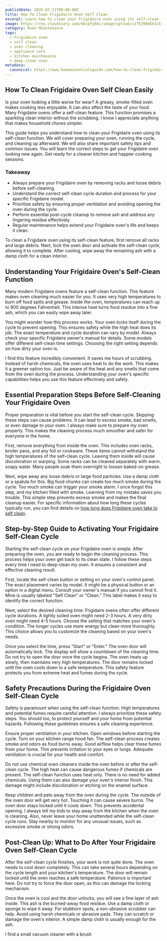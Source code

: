 ```yaml
---
publishDate: 2025-07-21T00:00:00Z
title: How To Clean Frigidaire Oven Self Clean
excerpt: Learn how to clean your Frigidaire oven using its self-clean feature safely and effectively for a spotless kitchen appliance.
image: https://res.cloudinary.com/dbcpfy04c/image/upload/v1752994563/blog_image_1752994562_unenhs.webp
category: Oven Maintenance
tags:
  - Frigidaire oven
  - self clean
  - oven cleaning
  - appliance care
  - kitchen maintenance
  - deep clean oven
metadata:
  canonical: https://www.homeessentialsguide.com/how-to-clean-frigidaire-oven-self-clean
---
```


## How To Clean Frigidaire Oven Self Clean Easily

Is your oven looking a little worse for wear? A greasy, smoke-filled oven makes cooking less enjoyable. It can also affect the taste of your food. Many Frigidaire ovens offer a self-clean feature. This function promises a sparkling clean interior without the scrubbing. I know I appreciate anything that makes household chores simpler.

This guide helps you understand how to clean your Frigidaire oven using its self-clean function. We will cover preparing your oven, running the cycle, and cleaning up afterward. We will also share important safety tips and common issues. You will learn the correct steps to get your Frigidaire oven looking new again. Get ready for a cleaner kitchen and happier cooking sessions.

### Takeaway

*   Always prepare your Frigidaire oven by removing racks and loose debris before self-cleaning.
*   Understand the correct self-clean cycle duration and process for your specific Frigidaire model.
*   Prioritize safety by ensuring proper ventilation and avoiding opening the oven during the cycle.
*   Perform essential post-cycle cleanup to remove ash and address any lingering residue effectively.
*   Regular maintenance helps extend your Frigidaire oven's life and keeps it clean.

To clean a Frigidaire oven using its self-clean feature, first remove all racks and large debris. Next, lock the oven door and activate the self-clean cycle, allowing it to complete. After cooling, wipe away the remaining ash with a damp cloth for a clean interior.

## Understanding Your Frigidaire Oven's Self-Clean Function

Many modern Frigidaire ovens feature a self-clean function. This feature makes oven cleaning much easier for you. It uses very high temperatures to burn off food spills and grease. Inside the oven, temperatures can reach up to 900 degrees Fahrenheit. This intense heat turns food residue into a fine ash, which you can easily wipe away later.

You might wonder how this process works. Your oven locks itself during the cycle to prevent opening. This ensures safety while the high heat does its job. The exact temperature and cycle duration can vary by model. Always check your specific Frigidaire owner's manual for details. Some models offer different self-clean time settings. Choosing the right setting depends on how dirty your oven is.

I find this feature incredibly convenient. It saves me hours of scrubbing. Instead of harsh chemicals, the oven uses heat to do the work. This makes it a greener option too. Just be aware of the heat and any smells that come from the oven during the process. Understanding your oven's specific capabilities helps you use this feature effectively and safely.

## Essential Preparation Steps Before Self-Cleaning Your Frigidaire Oven

Proper preparation is vital before you start the self-clean cycle. Skipping these steps can cause problems. It can lead to excess smoke, bad smells, or even damage to your oven. I always make sure to prepare my oven properly. This makes the cleaning process much smoother and safer for everyone in the home.

First, remove everything from inside the oven. This includes oven racks, broiler pans, and any foil or cookware. These items cannot withstand the high temperatures of the self-clean cycle. Leaving them inside will cause discoloration or warping. Some racks can be cleaned separately with warm, soapy water. Many people soak them overnight to loosen baked-on grease.

Next, wipe away any loose debris or large food particles. Use a damp cloth or a spatula for this. Big food chunks can create too much smoke during the cycle. Too much smoke can trigger your smoke alarm. I once forgot this step, and my kitchen filled with smoke. Learning from my mistake saves you trouble. This simple step prevents excess smoke and makes the final cleanup easier. For specific information about how long these cycles typically run, you can find details on [how long does Frigidaire oven take to self clean](https://homeessentialsguide.com/how-long-does-frigidaire-oven-take-to-self-clean).

## Step-by-Step Guide to Activating Your Frigidaire Self-Clean Cycle

Starting the self-clean cycle on your Frigidaire oven is simple. After preparing the oven, you are ready to begin the cleaning process. This process helps your oven get back to its clean state. I follow these steps every time I need to deep clean my oven. It ensures a consistent and effective cleaning result.

First, locate the self-clean button or setting on your oven's control panel. The exact placement varies by model. It might be a physical button or an option in a digital menu. Consult your owner's manual if you cannot find it. Mine is usually labeled "Self Clean" or "Clean." This label makes it easy to identify the correct function.

Next, select the desired cleaning time. Frigidaire ovens often offer different cycle durations. A lightly soiled oven might need 2-3 hours. A very dirty oven might need 4-5 hours. Choose the setting that matches your oven's condition. The longer cycles use more energy but clean more thoroughly. This choice allows you to customize the cleaning based on your oven's needs.

Once you select the time, press "Start" or "Enter." The oven door will automatically lock. The display will show a countdown of the cleaning time. Do not try to open the door once the cycle begins. The oven heats up slowly, then maintains very high temperatures. The door remains locked until the oven cools down to a safe temperature. This safety feature protects you from extreme heat and fumes during the cycle.

## Safety Precautions During the Frigidaire Oven Self-Clean Cycle

Safety is paramount when using the self-clean function. High temperatures and potential fumes require careful attention. I always prioritize these safety steps. You should too, to protect yourself and your home from potential hazards. Following these guidelines ensures a safe cleaning experience.

Ensure proper ventilation in your kitchen. Open windows before starting the cycle. Turn on your kitchen range hood fan. The self-clean process creates smoke and odors as food burns away. Good airflow helps clear these fumes from your home. This prevents irritation to your eyes or lungs. Adequate ventilation is crucial for your health and comfort.

Do not use chemical oven cleaners inside the oven before or after the self-clean cycle. The high heat can cause dangerous fumes if chemicals are present. The self-clean function uses heat only. There is no need for added chemicals. Using them can also damage your oven's interior finish. This damage might include discoloration or etching on the enamel surface.

Keep children and pets away from the oven during the cycle. The outside of the oven door will get very hot. Touching it can cause severe burns. The oven door stays locked until it cools down. This prevents accidental opening. I always tell my kids to stay away from the kitchen when the oven is cleaning. Also, never leave your home unattended while the self-clean cycle runs. Stay nearby to monitor for any unusual issues, such as excessive smoke or strong odors.

## Post-Clean Up: What to Do After Your Frigidaire Oven Self-Clean Cycle

After the self-clean cycle finishes, your work is not quite done. The oven needs to cool down completely. This can take several hours depending on the cycle length and your kitchen's temperature. The door will remain locked until the oven reaches a safe temperature. Patience is important here. Do not try to force the door open, as this can damage the locking mechanism.

Once the oven is cool and the door unlocks, you will see a fine layer of ash inside. This ash is the burned-away food residue. Use a damp cloth or sponge to wipe it away. For stubborn spots, a non-abrasive scrubber can help. Avoid using harsh chemicals or abrasive pads. They can scratch or damage the oven's interior. A simple damp cloth is usually enough for the ash.

I find a small vacuum cleaner with a brush